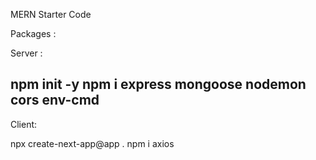 MERN Starter Code


Packages :

Server :

npm init -y
npm i express mongoose nodemon cors env-cmd
--------

Client:

npx create-next-app@app .
npm i axios